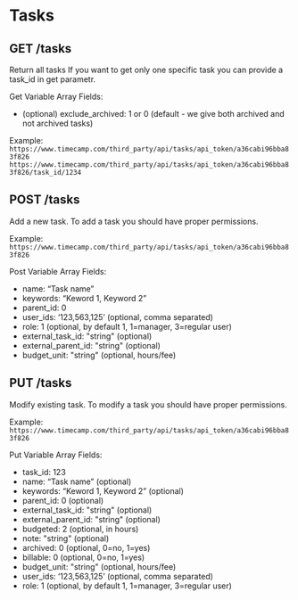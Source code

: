 Tasks
======

GET /tasks
----------

Return all tasks If you want to get only one specific task you can provide a task_id in get parametr.

Get Variable Array Fields:
* (optional) exclude_archived: 1 or 0 (default - we give both archived and not archived tasks)

Example:
`https://www.timecamp.com/third_party/api/tasks/api_token/a36cabi96bba83f826`
`https://www.timecamp.com/third_party/api/tasks/api_token/a36cabi96bba83f826/task_id/1234`

POST /tasks
----------

Add a new task. To add a task you should have proper permissions.

Example:
`https://www.timecamp.com/third_party/api/tasks/api_token/a36cabi96bba83f826`

Post Variable Array Fields:
* name: “Task name”
* keywords: “Keword 1, Keyword 2”
* parent_id: 0
* user_ids: ‘123,563,125’ (optional, comma separated)
* role: 1 (optional, by default 1, 1=manager, 3=regular user)
* external_task_id: "string" (optional)
* external_parent_id: "string" (optional)
* budget_unit: "string" (optional, hours/fee)

PUT /tasks
----------

Modify existing task. To modify a task you should have proper permissions.

Example:
`https://www.timecamp.com/third_party/api/tasks/api_token/a36cabi96bba83f826`

Put Variable Array Fields:
* task_id: 123
* name: “Task name” (optional)
* keywords: “Keword 1, Keyword 2” (optional)
* parent_id: 0 (optional)
* external_task_id: "string" (optional)
* external_parent_id: "string" (optional)
* budgeted: 2 (optional, in hours)
* note: "string" (optional)
* archived: 0 (optional, 0=no, 1=yes)
* billable: 0 (optional, 0=no, 1=yes)
* budget_unit: "string" (optional, hours/fee)
* user_ids: ‘123,563,125’ (optional, comma separated)
* role: 1 (optional, by default 1, 1=manager, 3=regular user)
